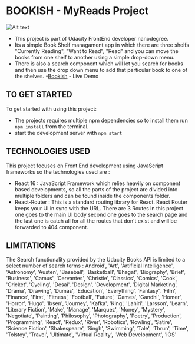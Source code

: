 # BOOKISH - MyReads Project

![Alt text](/src/images/bookish.png "Bookish")

- This project is part of Udacity FrontEnd developer nanodegree.
- Its a simple Book Shelf managament app in which there are three shelfs "Currently Reading", "Want to Read", "Read" and you can move the books from one shelf to another using a simple drop-down menu.
- There is also a search component which will let you search for books and then use the drop down menu to add that particular book to one of the shelves.
-[Bookish](https://react-bookish.herokuapp.com/) - Live Demo

## TO GET STARTED

To get started with using this project:

- The projects requires multiple npm dependencies so to install them run `npm install` from the terminal.
- start the development server with `npm start`

## TECHNOLOGIES USED

This project focuses on Front End development using JavaScript frameworks so the technologies used are :

- React 16 : JavaScript Framework which relies heavily on component based developments, so all the parts of the project are divided into multiple folders and can be found inside the components folder.
- React-Router : This is a standard routing library for React. React Router keeps your UI in sync with the URL. There are 3 Routes in this project one goes to the main UI body second one goes to the search page and the last one is catch all for all the routes that don't exist and will be forwarded to 404 component.

## LIMITATIONS

The Search functionality provided by the Udacity Books API is limited to a select number of search terms :
Android', 'Art', 'Artificial Intelligence', 'Astronomy', 'Austen',
'Baseball', 'Basketball', 'Bhagat', 'Biography', 'Brief',
'Business', 'Camus', 'Cervantes', 'Christie', 'Classics',
'Comics', 'Cook', 'Cricket', 'Cycling', 'Desai', 'Design',
'Development', 'Digital Marketing', 'Drama', 'Drawing', 'Dumas',
'Education', 'Everything', 'Fantasy', 'Film', 'Finance', 'First',
'Fitness', 'Football', 'Future', 'Games', 'Gandhi', 'Homer',
'Horror', 'Hugo', 'Ibsen', 'Journey', 'Kafka', 'King', 'Lahiri',
'Larsson', 'Learn', 'Literary Fiction', 'Make', 'Manage',
'Marquez', 'Money', 'Mystery', 'Negotiate', 'Painting',
'Philosophy', 'Photography', 'Poetry', 'Production',
'Programming', 'React', 'Redux', 'River', 'Robotics', 'Rowling',
'Satire', 'Science Fiction', 'Shakespeare', 'Singh', 'Swimming',
'Tale', 'Thrun', 'Time', 'Tolstoy', 'Travel', 'Ultimate', 'Virtual
Reality', 'Web Development', 'iOS'
